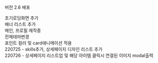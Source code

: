 버전 2.6 배포

초기로딩화면 추가<br/>
배너 리스트 추가<br/>
메인, 프로필 제작중<br/>
전체테마변경<br/>
포인트 컬러 및 card애니메이션 적용<br/>
220725 - skills추가, 상세페이지 디자인 리스트 추가<br/>
220726 - 상세페이지 리스트업 및 해당 아이템 클릭시 연결된 이미지 modal출력<br/>